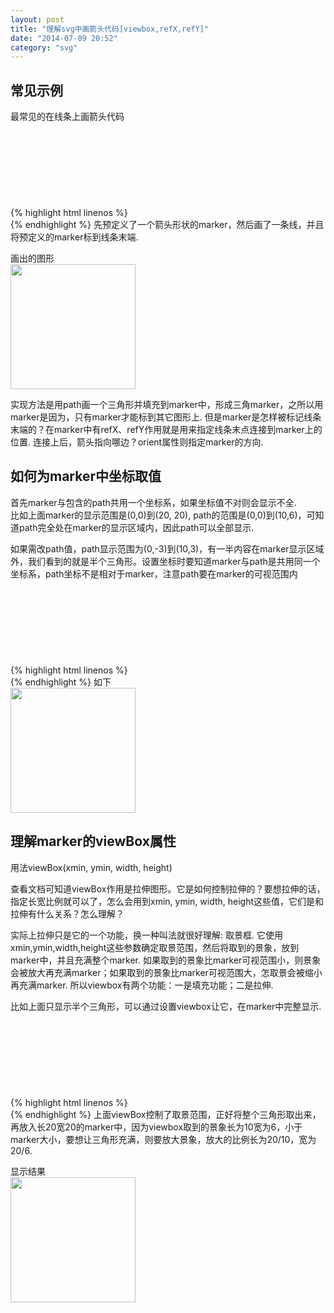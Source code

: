 ```yaml
---
layout: post
title: "理解svg中画箭头代码[viewbox,refX,refY]"
date: "2014-07-09 20:52"
category: "svg"
---
```



## 常见示例  
最常见的在线条上画箭头代码  
{% highlight html linenos %}
<svg>
    <!-- 预定义marker-->
    <defs>
        <marker id="arrow" refX="0" refY="3" markerWidth="20" markerHeight="20" orient="auto">
            <path d="M0 0 L0 6 L10 3" style="fill: #ffff;"></path>
        </marker>
    </marker>
    </defs>
    <!-- 引用预定义的marker -->
    <line class="link" marker-end="url(#arrow)" x1="0" y1="0" x2="80" y2="80"></line>
</svg>
{% endhighlight %}
先预定义了一个箭头形状的marker，然后画了一条线，并且将预定义的marker标到线条末端.
 
画出的图形  
<img src="{{site.cdn_url}}/2014-07-09-01.png" width="200" />

 
实现方法是用path画一个三角形并填充到marker中，形成三角marker，之所以用marker是因为，只有marker才能标到其它图形上. 但是marker是怎样被标记线条末端的？在marker中有refX、refY作用就是用来指定线条末点连接到marker上的位置. 连接上后，箭头指向哪边？orient属性则指定marker的方向.
 
 
## 如何为marker中坐标取值
首先marker与包含的path共用一个坐标系，如果坐标值不对则会显示不全.  
比如上面marker的显示范围是(0,0)到(20, 20), path的范围是(0,0)到(10,6)，可知道path完全处在marker的显示区域内，因此path可以全部显示.  
 
如果需改path值，path显示范围为(0,-3)到(10,3)，有一半内容在marker显示区域外，我们看到的就是半个三角形。设置坐标时要知道marker与path是共用同一个坐标系，path坐标不是相对于marker，注意path要在marker的可视范围内  
{% highlight html linenos %}
<svg>
    <!-- 预定义marker-->
    <defs>
        <marker id="arrow" refX="0" refY="0" markerWidth="20" markerHeight="20" orient="auto">
            <path d="M0 -3 L0 3 L10 0" style="fill: #ffff;"></path>
        </marker>
    </marker>
    </defs>
    <!-- 引用预定义的marker -->
    <line class="link" marker-end="url(#arrow)" x1="0" y1="0" x2="80" y2="80"></line>
</svg>
{% endhighlight %}
如下  
<img src="{{site.cdn_url}}/2014-07-09-02.png" width="200" />
 
## 理解marker的viewBox属性
用法viewBox(xmin, ymin, width, height)  

查看文档可知道viewBox作用是拉伸图形。它是如何控制拉伸的？要想拉伸的话，指定长宽比例就可以了，怎么会用到xmin, ymin, width, height这些值，它们是和拉伸有什么关系？怎么理解？  

实际上拉伸只是它的一个功能，换一种叫法就很好理解: 取景框. 它使用xmin,ymin,width,height这些参数确定取景范围，然后将取到的景象，放到marker中，并且充满整个marker. 如果取到的景象比marker可视范围小，则景象会被放大再充满marker；如果取到的景象比marker可视范围大，怎取景会被缩小再充满marker. 所以viewbox有两个功能：一是填充功能；二是拉伸.  
 
比如上面只显示半个三角形，可以通过设置viewbox让它，在marker中完整显示.
{% highlight html linenos %}
<svg>
    <!-- 预定义marker-->
    <defs>
        <marker id="arrow" refX="0" refY="0" markerWidth="20" markerHeight="20" orient="auto" viewBox="0, -3, 10, 6" >
            <path d="M0 -3 L0 3 L10 0" style="fill: #ffff;"></path>
        </marker>
    </marker>
    </defs>
    <!-- 引用预定义的marker -->
    <line class="link" marker-end="url(#arrow)" x1="0" y1="0" x2="80" y2="80"></line>
</svg>
{% endhighlight %}
上面viewBox控制了取景范围，正好将整个三角形取出来，再放入长20宽20的marker中，因为viewbox取到的景象长为10宽为6，小于marker大小，要想让三角形充满，则要放大景象，放大的比例长为20/10，宽为20/6.  

显示结果  
<img src="{{site.cdn_url}}/2014-07-09-03.png" width="200" />

 
